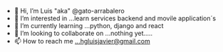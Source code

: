 - 👋 Hi, I’m Luis "aka" @gato-arrabalero
- 👀 I’m interested in ...learn services backend and movile application´s
- 🌱 I’m currently learning ...python, django and react 
- 💞️ I’m looking to collaborate on ...nothing yet.....
- 📫 How to reach me ...hgluisjavier@gmail.com

<!---
gato-arrabalero/gato-arrabalero is a ✨ special ✨ repository because its `README.md` (this file) appears on your GitHub profile.
You can click the Preview link to take a look at your changes.
--->
